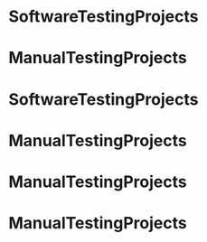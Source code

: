# SoftwareTestingProjects
# ManualTestingProjects
# SoftwareTestingProjects
# ManualTestingProjects
# ManualTestingProjects
# ManualTestingProjects
